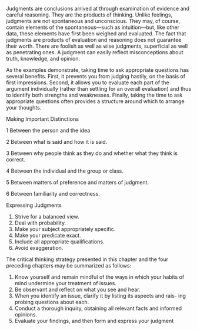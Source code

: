 Judgments are conclusions arrived at through examination of evidence and careful reasoning. They are the products of thinking. Unlike feelings, judgments are not spontaneous and unconscious. They may, of course, contain elements of the spontaneous—such as intuition—but, like other data, these elements have first been weighed and evaluated. The fact that judgments are products of evaluation and reasoning does not guarantee their worth. There are foolish as well as wise judgments, superficial as well as penetrating ones. A judgment can easily reflect misconceptions about truth, knowledge, and opinion.



As the examples demonstrate, taking time to ask appropriate questions has several benefits. First, it prevents you from judging hastily, on the basis of first impressions. Second, it allows you to evaluate each part of the argument individually (rather than settling for an overall evaluation) and thus to identify both strengths and weaknesses. Finally, taking the time to ask appropriate questions often provides a structure around which to arrange your thoughts. 



Making Important Distinctions

1 Between the person and the idea 

2 Between what is said and how it is said. 

3 Between why people think as they do and whether what they think is correct. 

4 Between the individual and the group or class.

5 Between matters of preference and matters of judgment. 

6 Between familiarity and correctness. 



Expressing Judgments 

1. Strive for a balanced view. 
2. Deal with probability. 
3. Make your subject appropriately specific. 
4. Make your predicate exact. 
5. Include all appropriate qualifications. 
6. Avoid exaggeration.



The critical thinking strategy presented in this chapter and the four preceding chapters may be summarized as follows: 

1. Know yourself and remain mindful of the ways in which your habits of mind undermine your treatment of issues. 
2. Be observant and reflect on what you see and hear. 
3. When you identify an issue, clarify it by listing its aspects and rais- ing probing questions about each. 
4. Conduct a thorough inquiry, obtaining all relevant facts and informed opinions. 
5. Evaluate your findings, and then form and express your judgment 



